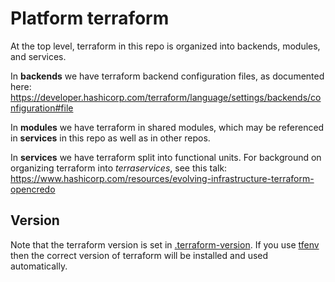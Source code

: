 # Platform terraform

At the top level, terraform in this repo is organized into backends, modules, and services.

In **backends** we have terraform backend configuration files, as documented here: <https://developer.hashicorp.com/terraform/language/settings/backends/configuration#file>

In **modules** we have terraform in shared modules, which may be referenced in **services** in this repo as well as in other repos.

In **services** we have terraform split into functional units. For background on organizing terraform into *terraservices*, see this talk: <https://www.hashicorp.com/resources/evolving-infrastructure-terraform-opencredo>

## Version

Note that the terraform version is set in [.terraform-version](.terraform-version). If you use [tfenv](https://github.com/tfutils/tfenv) then the correct version of terraform will be installed and used automatically.
